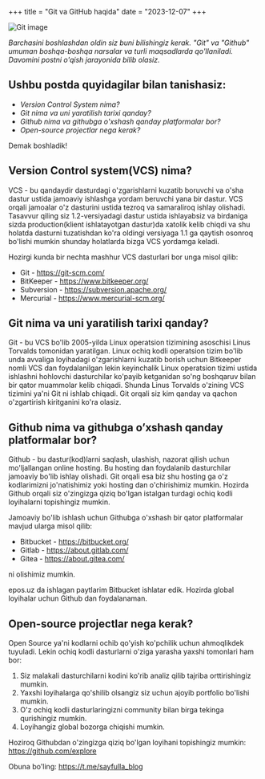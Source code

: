 +++
title = "Git va GitHub haqida"
date = "2023-12-07"
+++

![Git image](/images/git-github.jpg)

*Barchasini boshlashdan oldin siz buni bilishingiz kerak. "Git" va "Github" umuman boshqa-boshqa narsalar va turli maqsadlarda qo'llaniladi. Davomini postni o'qish jarayonida bilib olasiz.*

## Ushbu postda quyidagilar bilan tanishasiz:
- *Version Control System nima?*
- *Git nima va uni yaratilish tarixi qanday?*
- *Github nima va githubga o'xshash qanday platformalar bor?*
- *Open-source projectlar nega kerak?*

Demak boshladik!

## Version Control system(VCS) nima?
VCS - bu qandaydir dasturdagi o'zgarishlarni kuzatib boruvchi va o'sha dastur ustida jamoaviy ishlashga yordam beruvchi yana bir dastur. VCS orqali jamoalar o'z dasturini ustida tezroq va samaraliroq ishlay olishadi. Tasavvur qiling siz 1.2-versiyadagi dastur ustida ishlayabsiz va birdaniga sizda production(klient ishlatayotgan dastur)da xatolik kelib chiqdi va shu holatda dasturni tuzatishdan ko'ra oldingi versiyaga 1.1 ga qaytish osonroq bo'lishi mumkin shunday holatlarda bizga VCS yordamga keladi.

Hozirgi kunda bir nechta mashhur VCS dasturlari bor unga misol qilib:
- Git - https://git-scm.com/
- BitKeeper - https://www.bitkeeper.org/
- Subversion - https://subversion.apache.org/
- Mercurial - https://www.mercurial-scm.org/


## Git nima va uni yaratilish tarixi qanday?

Git - bu VCS bo'lib 2005-yilda Linux operatsion tizimining asoschisi Linus Torvalds tomonidan yaratilgan. Linux ochiq kodli operatsion tizim bo'lib unda avvaliga loyihadagi o'zgarishlarni kuzatib borish uchun Bitkeeper nomli VCS dan foydalanilgan lekin keyinchalik Linux operatsion tizimi ustida ishlashni hohlovchi dasturchilar ko'payib ketganidan so'ng boshqaruv bilan bir qator muammolar kelib chiqadi. Shunda Linus Torvalds o'zining VCS tizimini ya'ni Git ni ishlab chiqadi. Git orqali siz kim qanday va qachon o'zgartirish kiritganini ko'ra olasiz.

## Github nima va githubga o’xshash qanday platformalar bor?

Github - bu dastur(kod)larni saqlash, ulashish, nazorat qilish uchun mo'ljallangan online hosting. Bu hosting dan foydalanib dasturchilar jamoaviy bo'lib ishlay olishadi. Git orqali esa biz shu hosting ga o'z kodlarimizni jo'natishimiz yoki hosting dan o'chirishimiz mumkin. Hozirda Github orqali siz o'zingizga qiziq bo'lgan istalgan turdagi ochiq kodli loyihalarni topishingiz mumkin. 

Jamoaviy bo'lib ishlash uchun Githubga o'xshash bir qator platformalar mavjud ularga misol qilib:
- Bitbucket - https://bitbucket.org/
- Gitlab - https://about.gitlab.com/
- Gitea - https://about.gitea.com/

ni olishimiz mumkin.

epos.uz da ishlagan paytlarim Bitbucket ishlatar edik. Hozirda global loyihalar uchun Github dan foydalanaman.

## Open-source projectlar nega kerak?
Open Source ya'ni kodlarni ochib qo'yish ko'pchilik uchun ahmoqlikdek tuyuladi. Lekin ochiq kodli dasturlarni o'ziga yarasha yaxshi tomonlari ham bor:
1. Siz malakali dasturchilarni kodini ko'rib analiz qilib tajriba orttirishingiz mumkin.
2. Yaxshi loyihalarga qo'shilib olsangiz siz uchun ajoyib portfolio bo'lishi mumkin.
3. O'z ochiq kodli dasturlaringizni community bilan birga tekinga qurishingiz mumkin.
4. Loyihangiz global bozorga chiqishi mumkin.

Hoziroq Githubdan o'zingizga qiziq bo'lgan loyihani topishingiz mumkin: https://github.com/explore

Obuna bo'ling: https://t.me/sayfulla_blog
